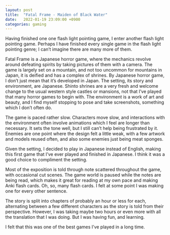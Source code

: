 ```yaml
---
layout: post
title:  "Fatal Frame - Maiden of Black Water"
date:   2022-01-19 23:09:00 +0900
categories: gaming
---
```

Having finished one one flash light pointing game, I enter another flash light pointing game. Perhaps I have finished every single game in the flash light pointing genre; I can’t imagine there are many more of them.

Fatal Frame is a Japanese horror game, where the mechanics revolve around defeating spirits by taking pictures of them with a camera. The game is largely set on a mountain, and not too uncommon for mountains in Japan, it is deified and has a complex of shrines. By Japanese horror game, I don’t just mean that it’s developed in Japan. The setting, its story and environment, are Japanese. Shinto shrines are a very fresh and welcome change to the usual western style castles or mansions, not that I’ve played that many horror games to begin with. The environment is a work of art and beauty, and I find myself stopping to pose and take screenshots, something which I don’t often do.

The game is paced rather slow. Characters move slow, and interactions with the environment often involve animations which I feel are longer than necessary. It sets the tone well, but I still can’t help being frustrated by it. Enemies are one point where the design felt a little weak, with a few artwork and models reused often, and also some enemies just being meat sponges.

Given the setting, I decided to play in Japanese instead of English, making this first game that I’ve ever played and finished in Japanese. I think it was a good choice to compliment the setting.

Most of the exposition is told through note scattered throughout the game, with occasional cut scenes. The game world is paused while the notes are being read, which makes it great for reading at my own pace and making Anki flash cards. Oh, so, many flash cards. I felt at some point I was making one for every other sentence.

The story is split into chapters of probably an hour or less for each, alternating between a few different characters as the story is told from their perspective. However, I was taking maybe two hours or even more with all the translation that I was doing. But I was having fun, and learning.

I felt that this was one of the best games I’ve played in a long time.

